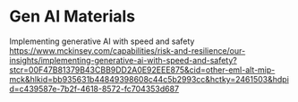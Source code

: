 # Gen AI Materials

Implementing generative AI with speed and safety
https://www.mckinsey.com/capabilities/risk-and-resilience/our-insights/implementing-generative-ai-with-speed-and-safety?stcr=00F47B81379B43CBB9DD2A0E92EEE875&cid=other-eml-alt-mip-mck&hlkid=bb935631b44849398608c44c5b2993cc&hctky=2461503&hdpid=c439587e-7b2f-4618-8572-fc704353d687

